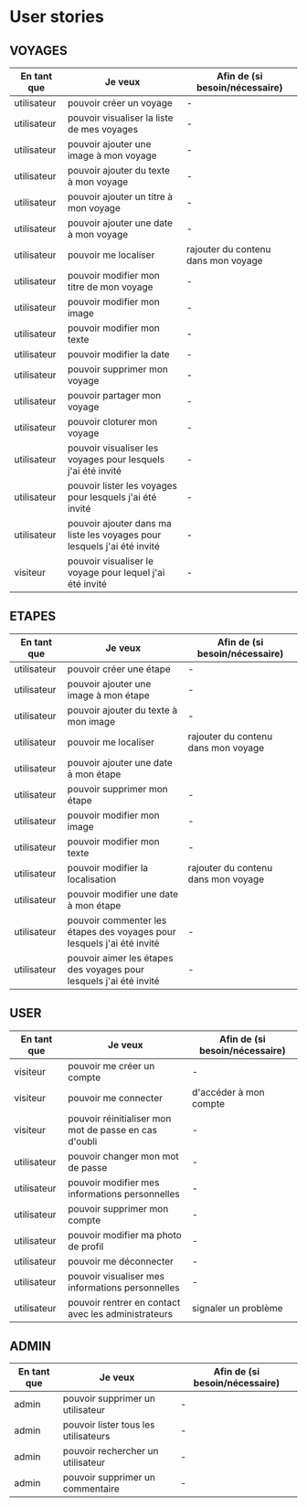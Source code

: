 # User stories

## VOYAGES

| En tant que | Je veux | Afin de (si besoin/nécessaire) |
|--|--|--|
| utilisateur | pouvoir créer un voyage | - |
| utilisateur | pouvoir visualiser la liste de mes voyages  | - |
| utilisateur | pouvoir ajouter une image à mon voyage  | - |
| utilisateur | pouvoir ajouter du texte à mon voyage | - |
| utilisateur | pouvoir ajouter un titre à mon voyage | - |
| utilisateur | pouvoir ajouter une date à mon voyage | - |
| utilisateur | pouvoir me localiser | rajouter du contenu dans mon voyage |
| utilisateur | pouvoir modifier mon titre de mon voyage | - 
| utilisateur | pouvoir modifier mon image | - |
| utilisateur | pouvoir modifier mon texte | - |
| utilisateur | pouvoir modifier la date | - |
| utilisateur | pouvoir supprimer mon voyage | - |
| utilisateur | pouvoir partager mon voyage | - |
| utilisateur | pouvoir cloturer mon voyage | - |
| utilisateur | pouvoir visualiser les voyages pour lesquels j'ai été invité | - |
| utilisateur | pouvoir lister les voyages pour lesquels j'ai été invité | - |
| utilisateur | pouvoir ajouter dans ma liste les voyages pour lesquels j'ai été invité  | - |
| visiteur | pouvoir visualiser le voyage pour lequel j'ai été invité | - |

## ETAPES

| En tant que | Je veux | Afin de (si besoin/nécessaire) |
|--|--|--|
| utilisateur | pouvoir créer une étape | - |
| utilisateur | pouvoir ajouter une image à mon étape  | - |
| utilisateur | pouvoir ajouter du texte à mon image | - |
| utilisateur | pouvoir me localiser | rajouter du contenu dans mon voyage |
| utilisateur | pouvoir ajouter une date à mon étape | |
| utilisateur | pouvoir supprimer mon étape | - |
| utilisateur | pouvoir modifier mon image | - |
| utilisateur | pouvoir modifier mon texte | - |
| utilisateur | pouvoir modifier la localisation | rajouter du contenu dans mon voyage |
| utilisateur | pouvoir modifier une date à mon étape | |
| utilisateur | pouvoir commenter les étapes des voyages pour lesquels j'ai été invité | - |
| utilisateur | pouvoir aimer les étapes des voyages pour lesquels j'ai été invité | - |


## USER

| En tant que | Je veux | Afin de (si besoin/nécessaire) |
|--|--|--|
| visiteur | pouvoir me créer un compte | - |
| visiteur | pouvoir me connecter | d'accéder à mon compte |
| visiteur | pouvoir réinitialiser mon mot de passe en cas d'oubli | - |
| utilisateur | pouvoir  changer mon mot de passe | - |
| utilisateur | pouvoir modifier mes informations personnelles | - |
| utilisateur | pouvoir supprimer mon compte | - |
| utilisateur | pouvoir modifier ma photo de profil | - |
| utilisateur | pouvoir me déconnecter | - |
| utilisateur | pouvoir visualiser mes informations personnelles | - |
| utilisateur | pouvoir rentrer en contact avec les administrateurs | signaler un problème |



## ADMIN

| En tant que | Je veux | Afin de (si besoin/nécessaire) |
|--|--|--|
| admin | pouvoir supprimer un utilisateur | - |
| admin | pouvoir lister tous les utilisateurs | - |
| admin | pouvoir rechercher un utilisateur | - |
| admin | pouvoir supprimer un commentaire | - |
